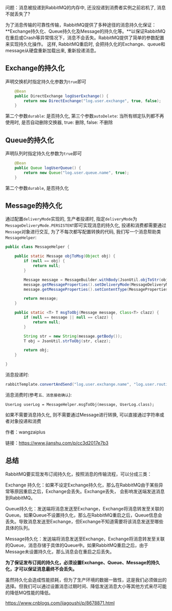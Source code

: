 问题：消息被投递到RabbitMQ的内存中, 还没投递到消费者实例之前宕机了, 消息不就丢失了?

为了消息传输的可靠性传输，RabbitMQ提供了多种途径的消息持久化保证：**Exchange持久化、Queue持久化及Message的持久化等。**以保证RabbitMQ在重启或Crash等异常情况下，消息不会丢失。RabbitMQ提供了简单的参数配置来实现持久化操作。 这样, RabbitMQ重启时, 会把持久化的Exchange、queue和message从硬盘重新加载出来, 重新投递消息。

## **Exchange的持久化**

声明交换机时指定持久化参数为`true`即可

```java
    @Bean
    public DirectExchange logUserExchange() {
        return new DirectExchange("log.user.exchange", true, false);
    }
```

第二个参数`durable`: 是否持久化, 第三个参数`autoDelete`: 当所有绑定队列都不再使用时, 是否自动删除交换器, true: 删除, false: 不删除

## **Queue的持久化**

声明队列时指定持久化参数为`true`即可

```java
    @Bean
    public Queue logUserQueue() {
        return new Queue("log.user.queue.name", true);
    }
```

第二个参数`durable`, 是否持久化

## **Message的持久化**

通过配置`deliveryMode`实现的, 生产者投递时, 指定`deliveryMode`为`MessageDeliveryMode.PERSISTENT`即可实现消息的持久化, 投递和消费都需要通过`Message`对象进行交互, 为了不每次都写配置转换的代码, 我们写一个消息帮助类`MessageHelper`:

```java
public class MessageHelper {

    public static Message objToMsg(Object obj) {
        if (null == obj) {
            return null;
        }

        Message message = MessageBuilder.withBody(JsonUtil.objToStr(obj).getBytes()).build();
        message.getMessageProperties().setDeliveryMode(MessageDeliveryMode.PERSISTENT);// 消息持久化
        message.getMessageProperties().setContentType(MessageProperties.CONTENT_TYPE_JSON);

        return message;
    }

    public static <T> T msgToObj(Message message, Class<T> clazz) {
        if (null == message || null == clazz) {
            return null;
        }

        String str = new String(message.getBody());
        T obj = JsonUtil.strToObj(str, clazz);

        return obj;
    }

}
```

消息投递时:

```java
rabbitTemplate.convertAndSend("log.user.exchange.name", "log.user.routing.key.name", MessageHelper.objToMsg(userLog));
```

消息消费时(参考`五、消息接收确认`):

```
UserLog userLog = MessageHelper.msgToObj(message, UserLog.class);
```

如果不需要消息持久化, 则不需要通过Message进行转换, 可以直接通过字符串或者对象投递和消费

作者：wangzaiplus

链接：https://www.jianshu.com/p/cc3d2017e7b3

## 总结

RabbitMQ要实现发布订阅持久化，按照消息的传输流程，可以分成三类：

Exchange 持久化：如果不设定Exchange持久化，那么在RabbitMQ由于某些异常等原因重启之后，Exchange会丢失。Exchange丢失， 会影响发送端发送消息到RabbitMQ。

Queue持久化：发送端将消息发送至Exchange，Exchange将消息转发至关联的Queue。如果Queue不设置持久化，那么在RabbitMQ重启之后，Queue信息会丢失。导致消息发送至Exchange，但Exchange不知道需要将该消息发送至哪些具体的队列。

Message持久化：发送端将消息发送至Exchange，Exchange将消息转发至关联的Queue，消息存储于具体的Queue中。如果RabbitMQ重启之后，由于Message未设置持久化，那么消息会在重启之后丢失。

**为了保证发布订阅的持久化，必须设置Exchange、Queue、Message的持久化，才可以保证消息最终不会丢失。**

虽然持久化会造成性能损耗，但为了生产环境的数据一致性，这是我们必须做出的选择。但我们可以通过设置消息过期时间、降低发送消息大小等其他方式来尽可能的降低MQ性能的降低。

<https://www.cnblogs.com/jiagoushi/p/8678871.html>